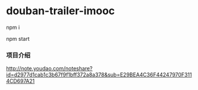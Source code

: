 # douban-trailer-imooc

npm i

npm start

### 项目介绍
http://note.youdao.com/noteshare?id=d2977d1cab1c3b67f9f1bff372a8a378&sub=E29BEA4C36F44247970F3114CD697A21
